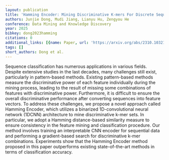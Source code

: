 ```yaml
---
layout: publication
title: 'Hamming Encoder: Mining Discriminative K-mers For Discrete Sequence Classification'
authors: Junjie Dong, Mudi Jiang, Lianyu Hu, Zengyou He
conference: Data Mining and Knowledge Discovery
year: 2025
bibkey: dong2023hamming
citations: 0
additional_links: [{name: Paper, url: 'https://arxiv.org/abs/2310.10321'}]
tags: []
short_authors: Dong et al.
---
```

Sequence classification has numerous applications in various fields. Despite
extensive studies in the last decades, many challenges still exist,
particularly in pattern-based methods. Existing pattern-based methods measure
the discriminative power of each feature individually during the mining
process, leading to the result of missing some combinations of features with
discriminative power. Furthermore, it is difficult to ensure the overall
discriminative performance after converting sequences into feature vectors. To
address these challenges, we propose a novel approach called Hamming Encoder,
which utilizes a binarized 1D-convolutional neural network (1DCNN) architecture
to mine discriminative k-mer sets. In particular, we adopt a Hamming
distance-based similarity measure to ensure consistency in the feature mining
and classification procedure. Our method involves training an interpretable CNN
encoder for sequential data and performing a gradient-based search for
discriminative k-mer combinations. Experiments show that the Hamming Encoder
method proposed in this paper outperforms existing state-of-the-art methods in
terms of classification accuracy.
